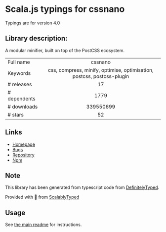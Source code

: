 
# Scala.js typings for cssnano

Typings are for version 4.0

## Library description:
A modular minifier, built on top of the PostCSS ecosystem.

|                    |                 |
| ------------------ | :-------------: |
| Full name          | cssnano |
| Keywords           | css, compress, minify, optimise, optimisation, postcss, postcss-plugin |
| # releases         | 17 |
| # dependents       | 1779 |
| # downloads        | 339550699 |
| # stars            | 52 |

## Links
- [Homepage](https://github.com/cssnano/cssnano)
- [Bugs](https://github.com/cssnano/cssnano/issues)
- [Repository](https://github.com/cssnano/cssnano)
- [Npm](https://www.npmjs.com/package/cssnano)
    


## Note
This library has been generated from typescript code from [DefinitelyTyped](https://definitelytyped.org).

Provided with :purple_heart: from [ScalablyTyped](https://github.com/oyvindberg/ScalablyTyped)

## Usage
See [the main readme](../../readme.md) for instructions.


